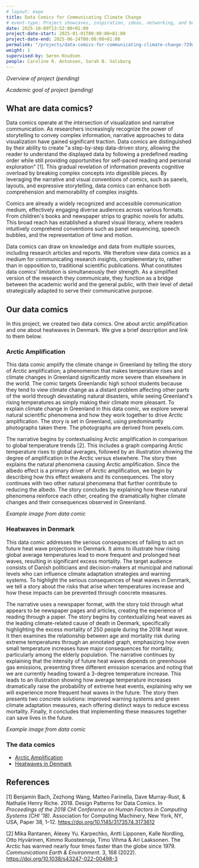 ```yaml
---
# layout: expo
title: Data Comics for Communicating Climate Change
# event-type: Project showcases, inspiration, ideas, networking, and bubbles
date: 2025-10-09T13:52:00+01:00
project-date-start: 2025-01-01T00:00:00+01:00
project-date-end: 2025-06-24T00:00:00+01:00
permalink: "/projects/data-comics-for-communicating-climate-change-729aac7c/"
weight: 1
supervised-by: Søren Knudsen
people: Caroline R. Antonsen, Sarah B. Valsborg
---
```


*Overview of project (pending)*

*Academic goal of project (pending)*

## What are data comics?

Data comics operate at the intersection of visualization and narrative communication. As researchers increasingly recognize the power of storytelling to convey complex information, narrative approaches to data visualization have gained significant traction.
Data comics are distinguished by their ability to create "a step-by-step data-driven story, allowing the reader to understand the displayed data by following a predefined reading order while still providing opportunities for self-paced reading and personal exploration" [1]. This gradual revelation of information prevents cognitive overload by breaking complex concepts into digestible pieces. By leveraging the narrative and visual conventions of comics, such as panels, layouts, and expressive storytelling, data comics can enhance both comprehension and memorability of complex insights.

Comics are already a widely recognized and accessible communication medium, effectively engaging diverse audiences across various formats. From children's books and newspaper strips to graphic novels for adults. This broad reach has established a shared visual literacy, where readers intuitively comprehend conventions such as panel sequencing, speech bubbles, and the representation of time and motion.

Data comics can draw on knowledge and data from multiple sources, including research articles and reports. We therefore view data comics as a medium for communicating research insights, complementary to, rather than in opposition to, traditional scientific publications. What constitutes data comics' limitation is simultaneously their strength. As a simplified version of the research they communicate, they function as a bridge between the academic world and the general public, with their level of detail strategically adapted to serve their communicative purpose.


## Our data comics

In this project, we created two data comics. One about arctic amplification and one about heatwaves in Denmark. We give a brief description and link to them below.

### Arctic Amplification

This data comic amplify the climate change in Greenland by telling the story of Arctic
amplification; a phenomenon that makes temperature rises and climate changes in Greenland significantly more severe than elsewhere in the world. The comic targets Greenlandic high school students because they tend to view climate change as a distant problem affecting other parts of the world through devastating natural disasters, while seeing Greenland's rising temperatures as simply making their climate more pleasant. To explain climate change in Greenland in this data comic, we explore several natural scientific phenomena and how they work together to drive Arctic amplification. The story is set in Greenland, using predominantly photographs taken there. The photographs are derived from pexels.com. 

The narrative begins by contextualising Arctic amplification in comparison to global temperature trends [2]. This includes a graph comparing Arctic temperature rises to global averages, followed by an illustration showing the degree of amplification in the Arctic versus elsewhere. The story then explains the natural phenomena causing Arctic amplification. Since the albedo effect is a primary driver of Arctic amplification, we begin by describing how this effect weakens and its consequences. The story continues with two other natural phenomena that further contribute to reducing the albedo. The story concludes by explaining how these natural phenomena reinforce each other, creating the dramatically higher climate changes and their consequences observed in Greenland.

*Example image from data comic*

### Heatwaves in Denmark

This data comic addresses the serious consequences of failing to act on future heat wave projections in Denmark. It aims to illustrate how rising global average temperatures lead to more frequent and prolonged heat waves, resulting in significant excess mortality. The target audience consists of Danish politicians and decision-makers at municipal and national levels who can influence climate adaptation strategies and warning systems. To highlight the serious consequences of heat waves in Denmark, we tell a story about the risks that arise when temperatures increase and how these impacts can be prevented through concrete measures. 

The narrative uses a newspaper format, with the story told through what appears to be newspaper pages and articles, creating the experience of reading through a paper. The story begins by contextualizing heat waves as the leading climate-related cause of death in Denmark, specifically highlighting the excess mortality of 250 people during the 2018 heat wave. It then examines the relationship between age and mortality risk during extreme temperatures through an annotated graph, emphasizing how even small temperature increases have major consequences for mortality, particularly among the elderly population. The narrative continues by explaining that the intensity of future heat waves depends on greenhouse gas emissions, presenting three different emission scenarios and noting that we are currently heading toward a 3-degree temperature increase. This leads to an illustration showing how average temperature increases dramatically raise the probability of extreme heat events, explaining why we will experience more frequent heat waves in the future. The story then presents two concrete solutions: improved warning systems and green climate adaptation measures, each offering distinct ways to reduce excess mortality. Finally, it concludes that implementing these measures together can save lives in the future.

*Example image from data comic*

### The data comics
 * [Arctic Amplification](pdf)
 * [Heatwaves in Denmark](pdf)

## References

[1] Benjamin Bach, Zezhong Wang, Matteo Farinella, Dave Murray-Rust, & Nathalie Henry Riche. 2018. Design Patterns for Data Comics. In *Proceedings of the 2018 CHI Conference on Human Factors in Computing Systems (CHI '18)*. Association for Computing Machinery, New York, NY, USA, Paper 38, 1–12. https://doi.org/10.1145/3173574.3173612

[2] Mika Rantanen, Alexey Yu. Karpechko, Antti Lipponen, Kalle Nordling, Otto Hyvärinen, Kimmo Ruosteenoja, Timo Vihma & Ari Laaksonen. The Arctic has warmed nearly four times faster than the globe since 1979. *Communications Earth & Environment*. 3, 168 (2022). https://doi.org/10.1038/s43247-022-00498-3